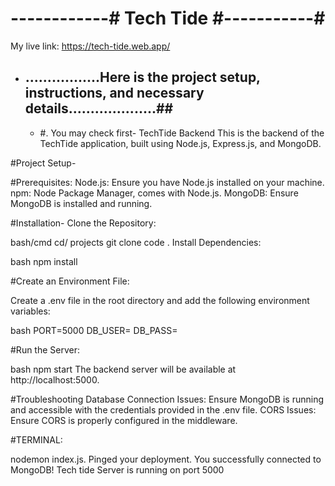 # ------------# Tech Tide #-----------#

My live link: https://tech-tide.web.app/

- ## .................Here is the project setup, instructions, and necessary details....................##

  - #. You may check first- TechTide Backend
This is the backend of the TechTide application, built using Node.js, Express.js, and MongoDB.

#Project Setup-

#Prerequisites:
Node.js: Ensure you have Node.js installed on your machine.
npm: Node Package Manager, comes with Node.js.
MongoDB: Ensure MongoDB is installed and running.

#Installation-
Clone the Repository:

bash/cmd
cd/ projects
git clone <repository-url>
code .
Install Dependencies:

bash
npm install

#Create an Environment File:

Create a .env file in the root directory and add the following environment variables:

bash
PORT=5000
DB_USER=<your-mongodb-username>
DB_PASS=<your-mongodb-password>

#Run the Server:

bash
npm start
The backend server will be available at http://localhost:5000.


#Troubleshooting
Database Connection Issues: Ensure MongoDB is running and accessible with the credentials provided in the .env file.
CORS Issues: Ensure CORS is properly configured in the middleware.

#TERMINAL: 

nodemon index.js.
Pinged your deployment. You successfully connected to MongoDB!
Tech tide Server is running on port 5000